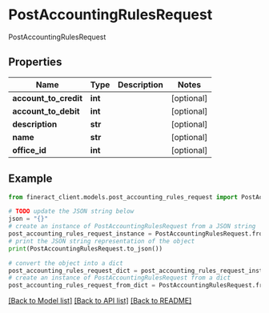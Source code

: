 # PostAccountingRulesRequest

PostAccountingRulesRequest

## Properties

Name | Type | Description | Notes
------------ | ------------- | ------------- | -------------
**account_to_credit** | **int** |  | [optional] 
**account_to_debit** | **int** |  | [optional] 
**description** | **str** |  | [optional] 
**name** | **str** |  | [optional] 
**office_id** | **int** |  | [optional] 

## Example

```python
from fineract_client.models.post_accounting_rules_request import PostAccountingRulesRequest

# TODO update the JSON string below
json = "{}"
# create an instance of PostAccountingRulesRequest from a JSON string
post_accounting_rules_request_instance = PostAccountingRulesRequest.from_json(json)
# print the JSON string representation of the object
print(PostAccountingRulesRequest.to_json())

# convert the object into a dict
post_accounting_rules_request_dict = post_accounting_rules_request_instance.to_dict()
# create an instance of PostAccountingRulesRequest from a dict
post_accounting_rules_request_from_dict = PostAccountingRulesRequest.from_dict(post_accounting_rules_request_dict)
```
[[Back to Model list]](../README.md#documentation-for-models) [[Back to API list]](../README.md#documentation-for-api-endpoints) [[Back to README]](../README.md)


